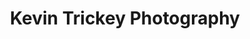 ﻿---
title: 'Kevin Trickey Photography'
layout: 'layouts/about.njk'
eleventyNavigation: 
    key: About
    order: 3
---
